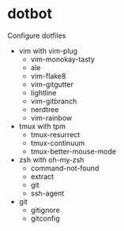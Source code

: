 # dotbot

Configure dotfiles

- vim with vim-plug
  - vim-monokay-tasty
  - ale
  - vim-flake8
  - vim-gitgutter
  - lightline
  - vim-gitbranch
  - nerdtree
  - vim-rainbow
- tmux with tpm
  - tmux-resurrect
  - tmux-continuum
  - tmux-better-mouse-mode
- zsh with oh-my-zsh
  - command-not-found
  - extract
  - git
  - ssh-agent
- git
  - gitignore
  - gitconfig
